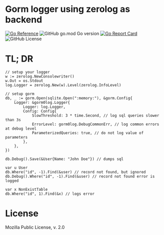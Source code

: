 # Gorm logger using zerolog as backend

[![Go Reference](https://pkg.go.dev/badge/github.com/raohwork/gorm0log.svg)](https://pkg.go.dev/github.com/raohwork/gorm0log)
![GitHub go.mod Go version](https://img.shields.io/github/go-mod/go-version/raohwork/gorm0log)
[![Go Report Card](https://goreportcard.com/badge/github.com/raohwork/gorm0log)](https://goreportcard.com/report/github.com/raohwork/gorm0log)
![GitHub License](https://img.shields.io/github/license/raohwork/gorm0log)

# TL; DR

```golang
// setup your logger
w := zerolog.NewConsolewriter()
w.Out = os.Stdout
log.Logger = zerolog.New(w).Level(zerolog.InfoLevel)

// setup gorm
db, _ := gorm.Open(sqlite.Open(":memory:"), &gorm.Config{
	Logger: &gorm0log.Logger{
    	Logger: log.Logger,
        Config: Config{
    		SlowThreshold: 3 * time.Second, // log sql queries slower than 3s
            ErrorLevel: gorm0log.DebugCommonErr, // log common errors at debug level
            ParameterizedQueries: true, // do not log value of parameters
        },
    },
})

db.Debug().Save(&User{Name: "John Doe"}) // dumps sql

var u User
db.Where("id", -1).Find(&user) // record not found, but ignored
db.Debug().Where("id", -1).Find(&user) // record not found error is logged

var x NonExistTable
db.Where("id", 1).Find(&x) // logs error
```

# License

Mozilla Public License, v. 2.0
